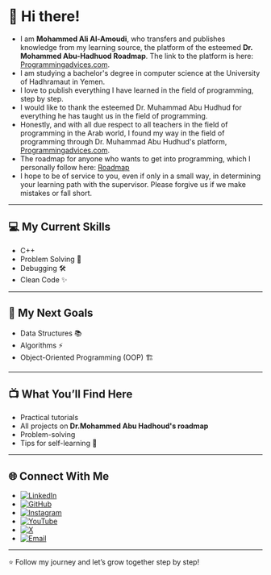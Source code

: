 # 👋 Hi there!
- I am **Mohammed Ali Al-Amoudi**, who transfers and publishes knowledge from my learning source, the platform of the esteemed **Dr. Mohammed Abu-Hadhuod Roadmap**. The link to the platform is here: [Programmingadvices.com](https://programmingadvices.com/).
- I am studying a bachelor's degree in computer science at the University of Hadhramaut in Yemen.
- I love to publish everything I have learned in the field of programming, step by step.
- I would like to thank the esteemed Dr. Muhammad Abu Hudhud for everything he has taught us in the field of programming.
- Honestly, and with all due respect to all teachers in the field of programming in the Arab world, I found my way in the field of programming through Dr. Muhammad Abu Hudhud's platform, [Programmingadvices.com](https://programmingadvices.com/).
- The roadmap for anyone who wants to get into programming, which I personally follow here: [Roadmap](https://programmingadvices.com/p/roadmap)
- I hope to be of service to you, even if only in a small way, in determining your learning path with the supervisor. Please forgive us if we make mistakes or fall short.

---

## 💻 My Current Skills
- C++  
- Problem Solving 🧩  
- Debugging 🛠️  
- Clean Code ✨  

---

## 💪 My Next Goals
- Data Structures 📚  
- Algorithms ⚡  
- Object-Oriented Programming (OOP) 🏗️    

---

## 📺 What You’ll Find Here
- Practical tutorials  
- All projects on **Dr.Mohammed Abu Hadhoud's roadmap**
- Problem-solving  
- Tips for self-learning 🚀  

---

## 🌐 Connect With Me 
- [![LinkedIn](https://img.shields.io/badge/LinkedIn-0e76a8?style=for-the-badge&logo=linkedin&logoColor=white)](https://linkedin.com/in/mohammed-ali-alamoudi)  
- [![GitHub](https://img.shields.io/badge/GitHub-333?style=for-the-badge&logo=github&logoColor=white)](https://github.com/Mo-Ali-77)
- [![Instagram](https://img.shields.io/badge/Instagram-E4405F?style=for-the-badge&logo=instagram&logoColor=white)](https://instagram.com/mohammed_ali_al_amoudi/) 
- [![YouTube](https://img.shields.io/badge/YouTube-FF0000?style=for-the-badge&logo=youtube&logoColor=white)](https://youtube.com/@mohammed-ali-al-amoudi)
- [![X](https://img.shields.io/badge/X-000000?style=for-the-badge&logo=x&logoColor=white)](https://x.com/moalialamoudi)
- [![Email](https://img.shields.io/badge/Email-D14836?style=for-the-badge&logo=gmail&logoColor=white)](mailto:alamoudimohammedali@gmail.com)
---

⭐ Follow my journey and let’s grow together step by step!
